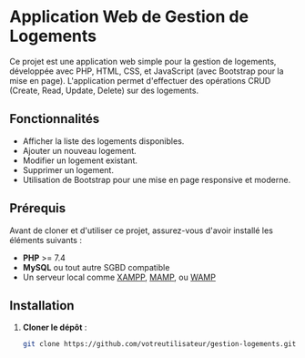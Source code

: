 # Application Web de Gestion de Logements

Ce projet est une application web simple pour la gestion de logements, développée avec PHP, HTML, CSS, et JavaScript (avec Bootstrap pour la mise en page). L'application permet d'effectuer des opérations CRUD (Create, Read, Update, Delete) sur des logements.

## Fonctionnalités

- Afficher la liste des logements disponibles.
- Ajouter un nouveau logement.
- Modifier un logement existant.
- Supprimer un logement.
- Utilisation de Bootstrap pour une mise en page responsive et moderne.

## Prérequis

Avant de cloner et d'utiliser ce projet, assurez-vous d'avoir installé les éléments suivants :

- **PHP** >= 7.4
- **MySQL** ou tout autre SGBD compatible
- Un serveur local comme [XAMPP](https://www.apachefriends.org/fr/index.html), [MAMP](https://www.mamp.info/en/), ou [WAMP](http://www.wampserver.com/en/)

## Installation

1. **Cloner le dépôt** :

   ```bash
   git clone https://github.com/votreutilisateur/gestion-logements.git
